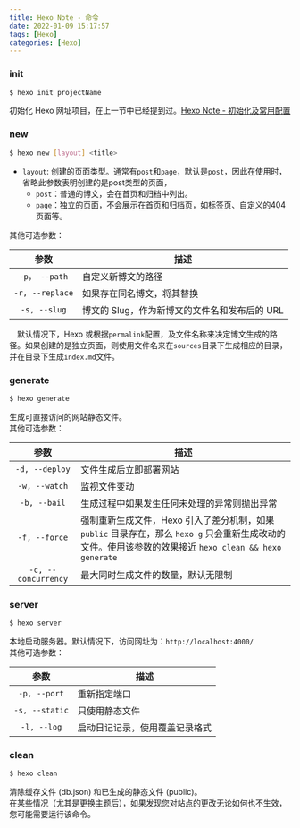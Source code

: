 ```yaml
---
title: Hexo Note - 命令
date: 2022-01-09 15:17:57
tags: [Hexo]
categories: [Hexo]
---
```

### init
```bash
$ hexo init projectName
```
初始化 Hexo 网址项目，在上一节中已经提到过。[Hexo Note - 初始化及常用配置](/2022/01/05/Hexo-Note-初始化及常用配置)

### new
```bash
$ hexo new [layout] <title>
```
- `layout`: 创建的页面类型。通常有`post`和`page`，默认是`post`，因此在使用时，省略此参数表明创建的是post类型的页面，
  - `post`：普通的博文，会在首页和归档中列出。
  - `page`：独立的页面，不会展示在首页和归档页，如标签页、自定义的404页面等。

其他可选参数：

| 参数 | 描述 |
| :---: | --- |
| `-p， --path` | 自定义新博文的路径 |
| `-r, --replace` | 如果存在同名博文，将其替换 |
| `-s, --slug` | 博文的 Slug，作为新博文的文件名和发布后的 URL |
&ensp;&ensp;默认情况下，Hexo 或根据`permalink`配置，及文件名称来决定博文生成的路径。如果创建的是独立页面，则使用文件名来在`sources`目录下生成相应的目录，并在目录下生成`index.md`文件。
### generate
```bash
$ hexo generate
```
生成可直接访问的网站静态文件。<br />
其他可选参数：

| 参数 | 描述 |
| :---: | --- |
| `-d, --deploy` | 文件生成后立即部署网站 |
| `-w, --watch` | 监视文件变动 |
| `-b, --bail` | 生成过程中如果发生任何未处理的异常则抛出异常 |
| `-f, --force` | 强制重新生成文件，Hexo 引入了差分机制，如果 `public` 目录存在，那么 `hexo g` 只会重新生成改动的文件。使用该参数的效果接近 `hexo clean && hexo generate` |
| `-c, --concurrency` | 最大同时生成文件的数量，默认无限制 |
### server
```bash
$ hexo server
```
本地启动服务器。默认情况下，访问网址为：`http://localhost:4000/` <br />
其他可选参数：

| 参数 | 描述 |
| :---: | --- |
| `-p, --port` | 重新指定端口 |
| `-s, --static` | 只使用静态文件 |
| `-l, --log` | 启动日记记录，使用覆盖记录格式 |
### clean
```bash
$ hexo clean
```
清除缓存文件 (db.json) 和已生成的静态文件 (public)。<br />
在某些情况（尤其是更换主题后），如果发现您对站点的更改无论如何也不生效，您可能需要运行该命令。
